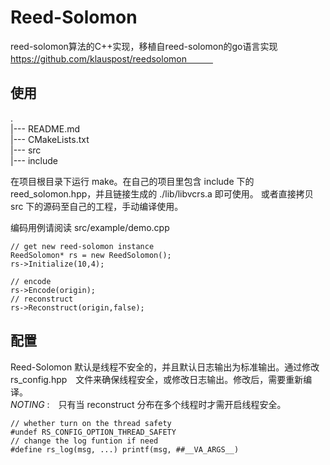 # Reed-Solomon

reed-solomon算法的C++实现，移植自reed-solomon的go语言实现 https://github.com/klauspost/reedsolomon　　　

## 使用
.   
|--- README.md   
|--- CMakeLists.txt   
|--- src   
|--- include   

在项目根目录下运行 make。在自己的项目里包含 include 下的 reed_solomon.hpp，并且链接生成的 ./lib/libvcrs.a 即可使用。
或者直接拷贝 src 下的源码至自己的工程，手动编译使用。

编码用例请阅读 src/example/demo.cpp

	// get new reed-solomon instance
	ReedSolomon* rs = new ReedSolomon();
	rs->Initialize(10,4);

	// encode
	rs->Encode(origin);
	// reconstruct
	rs->Reconstruct(origin,false);

## 配置
Reed-Solomon 默认是线程不安全的，并且默认日志输出为标准输出。通过修改rs_config.hpp　文件来确保线程安全，或修改日志输出。修改后，需要重新编译。   
*NOTING* :　只有当 reconstruct 分布在多个线程时才需开启线程安全。   

	// whether turn on the thread safety
	#undef RS_CONFIG_OPTION_THREAD_SAFETY
	// change the log funtion if need
	#define rs_log(msg, ...) printf(msg, ##__VA_ARGS__)
